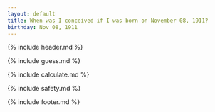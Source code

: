 ```yaml
---
layout: default
title: When was I conceived if I was born on November 08, 1911?
birthday: Nov 08, 1911
---
```


{% include header.md %}

{% include guess.md %}

{% include calculate.md %}

{% include safety.md %}

{% include footer.md %}



